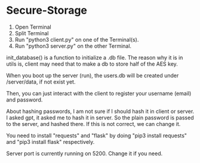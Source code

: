 # Secure-Storage

1. Open Terminal
2. Split Terminal
3. Run "python3 client.py" on one of the Terminal(s).
4. Run "python3 server.py" on the other Terminal.

init_database() is a function to initialize a .db file. The reason why it is in utils is, client may need that to make a db to store half of the AES key.

When you boot up the server (run), the users.db will be created under /server/data, if not exist yet.

Then, you can just interact with the client to register your username (email) and password.

About hashing passwords, I am not sure if I should hash it in client or server. I asked gpt, it asked me to hash it in server. So the plain password is passed to the server, and hashed there. If this is not correct, we can change it. 

You need to install "requests" and "flask" by doing "pip3 install requests" and "pip3 install flask" respectively.

Server port is currently running on 5200. Change it if you need.
